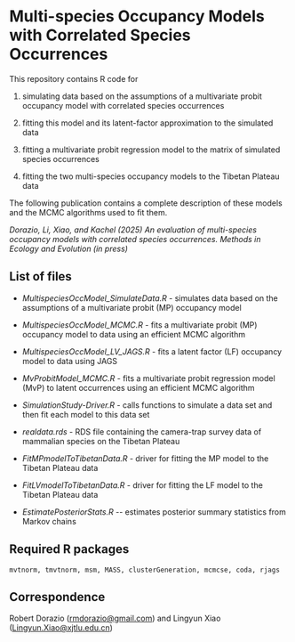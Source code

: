 
# Multi-species Occupancy Models with Correlated Species Occurrences

This repository contains R code for

1. simulating data based on the assumptions of a multivariate probit occupancy model with correlated species occurrences

2. fitting this model and its latent-factor approximation to the simulated data

3. fitting a multivariate probit regression model to the matrix of simulated species occurrences

4. fitting the two multi-species occupancy models to the Tibetan Plateau data


The following publication contains a complete description of these models and the MCMC algorithms used to fit them.


*Dorazio, Li, Xiao, and Kachel (2025)  An evaluation of multi-species occupancy models with correlated species occurrences.   Methods in Ecology and Evolution (in press)*



## List of files

- *MultispeciesOccModel_SimulateData.R* - simulates data based on the assumptions of a multivariate probit (MP) occupancy model

- *MultispeciesOccModel_MCMC.R* - fits a multivariate probit (MP) occupancy model to data using an efficient MCMC algorithm

- *MultispeciesOccModel_LV_JAGS.R* - fits a latent factor (LF) occupancy model to data using JAGS

- *MvProbitModel_MCMC.R* - fits a multivariate probit regression model (MvP) to latent occurrences using an efficient MCMC algorithm

- *SimulationStudy-Driver.R* - calls functions to simulate a data set and then fit each model to this data set


- *realdata.rds*  - RDS file containing the camera-trap survey data of mammalian species on the Tibetan Plateau

- *FitMPmodelToTibetanData.R* - driver for fitting the MP model to the Tibetan Plateau data

- *FitLVmodelToTibetanData.R*  - driver for fitting the LF model to the Tibetan Plateau data


- *EstimatePosteriorStats.R* -- estimates posterior summary statistics from Markov chains



## Required R packages

`mvtnorm, tmvtnorm, msm, MASS, clusterGeneration, mcmcse, coda, rjags`


## Correspondence

Robert Dorazio (<rmdorazio@gmail.com>) and Lingyun Xiao (<Lingyun.Xiao@xjtlu.edu.cn>)

